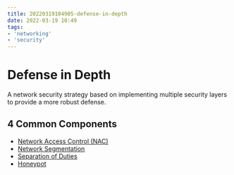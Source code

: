 ```yaml
---
title: 20220319104905-defense-in-depth
date: 2022-03-19 10:49
tags:
- 'networking'
- 'security'
---
```


# Defense in Depth

A network security strategy based on implementing multiple security layers to provide a more robust defense.

## 4 Common Components

* [Network Access Control (NAC)](20210626085026-network-access-control.md)
* [Network Segmentation](20220217091103-network-segment.md)
* [Separation of Duties](20220319110956-separation-of-duties.md)
* [Honeypot](20220319111229-honeypot.md)